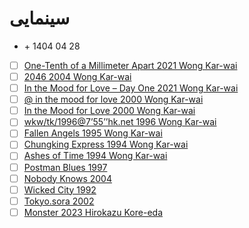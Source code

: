 # سینمایی

- \+ 1404 04 28
- [ ] [One-Tenth of a Millimeter Apart 2021 Wong Kar-wai]()
- [ ] [2046 2004 Wong Kar-wai]()
- [ ] [In the Mood for Love – Day One 2021 Wong Kar-wai]()
- [ ] [@ in the mood for love 2000 Wong Kar-wai]()
- [ ] [In the Mood for Love 2000 Wong Kar-wai]()
- [ ] [wkw/tk/1996@7’55’’hk.net 1996 Wong Kar-wai]()
- [ ] [Fallen Angels 1995 Wong Kar-wai]()
- [ ] [Chungking Express 1994 Wong Kar-wai]()
- [ ] [Ashes of Time 1994 Wong Kar-wai]()
- [ ] [Postman Blues 1997]()
- [ ] [Nobody Knows 2004]()
- [ ] [Wicked City 1992]()
- [ ] [Tokyo.sora 2002]()
- [ ] [Monster 2023 Hirokazu Kore-eda]()
